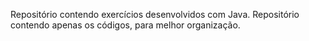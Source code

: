 Repositório contendo exercícios desenvolvidos com Java.
Repositório contendo apenas os códigos, para melhor organização.